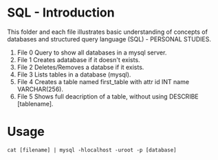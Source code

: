 # SQL - Introduction

This folder and each file illustrates basic understanding of 
concepts of databases and structured query language (SQL) - PERSONAL STUDIES.

1. File 0 
	Query to show all databases in a mysql server.
2. File 1
	Creates adatabase if it doesn't exists.
3. File 2
	Deletes/Removes a databse if it exists.
4. File 3
	Lists tables in a database (mysql).
5. File 4
	Creates a table named first\_table with attr id INT name VARCHAR(256).
6. File 5
    Shows full deacription of a table, without using DESCRIBE [tablename].
# Usage
	cat [filename] | mysql -hlocalhost -uroot -p [database]
